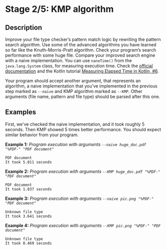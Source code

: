 # Stage 2/5: KMP algorithm
## Description
Improve your file type checker’s pattern match logic by rewriting the pattern search algorithm. Use some of the advanced algorithms you have learned so far like the Knuth-Morris-Pratt algorithm. Check your program’s search performance with some huge file. Compare your improved search engine with a naive implementation. You can use `nanoTime()` from the `java.lang.System` class, for measuring execution time. Check the <a href="https://docs.oracle.com/javase/10/docs/api/java/lang/System.html#nanoTime()">official documentation</a> and the Kotlin tutorial <a href="https://www.baeldung.com/kotlin/measure-elapsed-time#classic-java">Measuring Elapsed Time in Kotlin, #6</a>.

Your program should accept another argument, that represents an algorithm, a naive implementation that you've implemented in the previous step marked as `--naive` and KMP algorithm marked as `--KMP`. Other arguments (file name, pattern and file type) should be parsed after this one.

## Examples
First, we've checked the naive implementation, and it took roughly 5 seconds. Then KMP showed 5 times better performance. You should expect similar behavior from your program.

<b>Example 1:</b> <i>Program execution with arguments `--naive huge_doc.pdf "%PDF-" "PDF document"`</i>
```
PDF document
It took 5.011 seconds
```

<b>Example 2:</b> <i>Program execution with arguments `--KMP huge_doc.pdf "%PDF-" "PDF document"`</i>
```
PDF document
It took 1.037 seconds
```

<b>Example 3:</b> <i>Program execution with arguments `--naive pic.png "%PDF-" "PDF document"`</i>
```
Unknown file type
It took 3.641 seconds
```

<b>Example 4:</b> <i>Program execution with arguments `--KMP pic.png "%PDF-" "PDF document"`</i>
```
Unknown file type
It took 0.469 seconds
```
